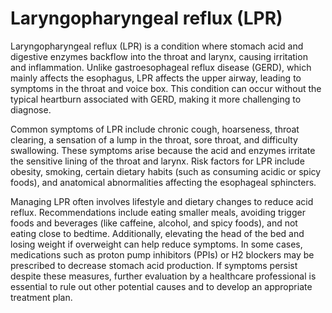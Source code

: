 [//]: # (source: gpt-40)

# Laryngopharyngeal reflux (LPR)

Laryngopharyngeal reflux (LPR) is a condition where stomach acid and digestive enzymes backflow into the throat and larynx, causing irritation and inflammation. Unlike gastroesophageal reflux disease (GERD), which mainly affects the esophagus, LPR affects the upper airway, leading to symptoms in the throat and voice box. This condition can occur without the typical heartburn associated with GERD, making it more challenging to diagnose.

Common symptoms of LPR include chronic cough, hoarseness, throat clearing, a sensation of a lump in the throat, sore throat, and difficulty swallowing. These symptoms arise because the acid and enzymes irritate the sensitive lining of the throat and larynx. Risk factors for LPR include obesity, smoking, certain dietary habits (such as consuming acidic or spicy foods), and anatomical abnormalities affecting the esophageal sphincters.

Managing LPR often involves lifestyle and dietary changes to reduce acid reflux. Recommendations include eating smaller meals, avoiding trigger foods and beverages (like caffeine, alcohol, and spicy foods), and not eating close to bedtime. Additionally, elevating the head of the bed and losing weight if overweight can help reduce symptoms. In some cases, medications such as proton pump inhibitors (PPIs) or H2 blockers may be prescribed to decrease stomach acid production. If symptoms persist despite these measures, further evaluation by a healthcare professional is essential to rule out other potential causes and to develop an appropriate treatment plan.
